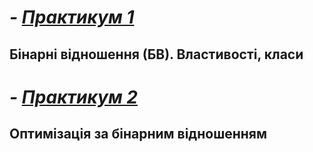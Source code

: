 # _- [Практикум 1](CP1.md)_
## Бінарні відношення (БВ). Властивості, класи
# _- [Практикум 2](CP2.md)_
## Оптимізація за бінарним відношенням